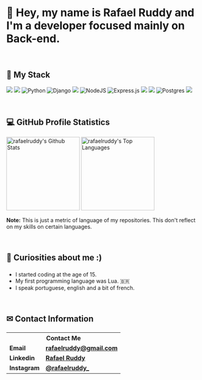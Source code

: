  
&nbsp; &nbsp; &nbsp; &nbsp; &nbsp;&nbsp; &nbsp; &nbsp; &nbsp; &nbsp;&nbsp; &nbsp; &nbsp; &nbsp; &nbsp; &nbsp; &nbsp; &nbsp; &nbsp; &nbsp; &nbsp;&nbsp; &nbsp; &nbsp; &nbsp; &nbsp;&nbsp; &nbsp; &nbsp; &nbsp; &nbsp;

#  <b>👋 Hey, my name is Rafael Ruddy and I'm a developer focused mainly on Back-end.</b>

&nbsp; &nbsp; &nbsp; &nbsp; &nbsp;&nbsp; &nbsp; &nbsp; &nbsp; &nbsp;&nbsp; &nbsp;

## **🔨 My Stack**
![](https://img.shields.io/badge/C%23-239120?style=for-the-badge&logo=c-sharp&logoColor=white) <!-- C# -->
![](https://img.shields.io/badge/.NET-5C2D91?style=for-the-badge&logo=.net&logoColor=whitee) <!-- DOTNET -->
![Python](https://img.shields.io/badge/python-3670A0?style=for-the-badge&logo=python&logoColor=ffdd54)
![Django](https://img.shields.io/badge/django-%23092E20.svg?style=for-the-badge&logo=django&logoColor=white)
![](https://img.shields.io/badge/JavaScript-323330?style=for-the-badge&logo=javascript&logoColor=F7DF1E) <!-- JS -->
![NodeJS](https://img.shields.io/badge/Node.js-43853D?style=for-the-badge&logo=node.js&logoColor=white) <!-- NODE -->
![Express.js](https://img.shields.io/badge/express.js-%23404d59.svg?style=for-the-badge&logo=express&logoColor=%2361DAFB)
![](https://img.shields.io/badge/MySQL-005C84?style=for-the-badge&logo=mysql&logoColor=white) <!-- MYSQL -->
![](https://img.shields.io/badge/MongoDB-4EA94B?style=for-the-badge&logo=mongodb&logoColor=white) <!-- MongoDB -->
![Postgres](https://img.shields.io/badge/postgres-%23316192.svg?style=for-the-badge&logo=postgresql&logoColor=white)
![](https://img.shields.io/badge/Microsoft_SQL_Server-CC2927?style=for-the-badge&logo=microsoft-sql-server&logoColor=white) <!-- SQLSERVER -->

&nbsp; &nbsp; &nbsp; &nbsp; &nbsp;&nbsp; &nbsp; &nbsp; &nbsp; &nbsp;&nbsp; &nbsp; &nbsp; &nbsp; &nbsp; &nbsp; &nbsp; &nbsp; &nbsp; &nbsp; &nbsp;&nbsp; &nbsp; &nbsp; &nbsp; &nbsp;&nbsp; &nbsp; &nbsp; &nbsp; &nbsp;

## **💻 GitHub Profile Statistics**
 
<img alt="rafaelruddy's Github Stats" src="https://denvercoder1-github-readme-stats.vercel.app/api/?username=rafaelruddy&show_icons=true&count_private=true&theme=react&hide_border=true&bg_color=1F222E&title_color=F85D7F&icon_color=F8D866" height="192px"/></a>
<img alt="rafaelruddy's Top Languages" src="https://github-readme-stats.vercel.app/api/top-langs/?username=rafaelruddy&langs_count=8&layout=compact&theme=react&hide_border=true&bg_color=1F222E&title_color=F85D7F&icon_color=F8D866&hide=Jupyter%20Notebook" height="192px"/></a>

<b>Note:</b> This is just a metric of language of my repositories. This don't reflect on my skills on certain languages.

&nbsp; &nbsp; &nbsp; &nbsp; &nbsp;&nbsp; &nbsp; &nbsp; &nbsp; &nbsp;&nbsp; &nbsp; &nbsp; &nbsp; &nbsp; &nbsp; &nbsp; &nbsp; &nbsp; &nbsp; &nbsp;&nbsp; &nbsp; &nbsp; &nbsp; &nbsp;&nbsp; &nbsp; &nbsp; &nbsp; &nbsp;

## **🥇 Curiosities about me :)** <h3>
* I started coding at the age of 15.
* My first programming language was Lua. 🇧🇷
* I speak portuguese, english and a bit of french.

&nbsp; &nbsp; &nbsp; &nbsp; &nbsp;&nbsp; &nbsp; &nbsp; &nbsp; &nbsp;&nbsp; &nbsp; &nbsp; &nbsp; &nbsp; &nbsp; &nbsp; &nbsp; &nbsp; &nbsp; &nbsp;&nbsp; &nbsp; &nbsp; &nbsp; &nbsp;&nbsp; &nbsp; &nbsp; &nbsp; &nbsp;

## **✉ Contact Information** <h3>
<table>
    <tr><th colspan="2"><b>Contact Me</b></th></tr>
        <tr><td><b>Email</b></td><td><b><a href="mailto:rafaelruddy@gmail.com">rafaelruddy@gmail.com</a></b></td></tr>
        <tr><td><b>Linkedin</b></td><td><b><a href="https://www.linkedin.com/in/rafaelruddy/">Rafael Ruddy</a></b></td></tr>
        <tr><td><b>Instagram</b></td><td><b><a href="https://www.instagram.com/rafaelruddy_/">@rafaelruddy_</a></b></td></tr>
</table>


 


